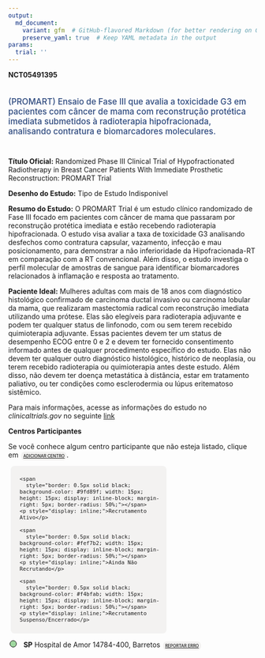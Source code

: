 ```yaml
---
output: 
  md_document:
    variant: gfm  # GitHub-flavored Markdown (for better rendering on GitHub)
    preserve_yaml: true  # Keep YAML metadata in the output
params:
  trial: ''
---
```


**NCT05491395**

<div style="padding: 5px 5px 5px 0px; font-size: 1.20em; font-weight: 500; color: #2E4A7F; text-align: left; margin-bottom: 20px">

(PROMART) Ensaio de Fase III que avalia a toxicidade G3 em pacientes com
câncer de mama com reconstrução protética imediata submetidos à
radioterapia hipofracionada, analisando contratura e biomarcadores
moleculares.

</div>

**Título Oficial:** Randomized Phase III Clinical Trial of
Hypofractionated Radiotherapy in Breast Cancer Patients With Immediate
Prosthetic Reconstruction: PROMART Trial

**Desenho do Estudo:** Tipo de Estudo Indisponivel

**Resumo do Estudo:** O PROMART Trial é um estudo clínico randomizado de
Fase III focado em pacientes com câncer de mama que passaram por
reconstrução protética imediata e estão recebendo radioterapia
hipofracionada. O estudo visa avaliar a taxa de toxicidade G3 analisando
desfechos como contratura capsular, vazamento, infecção e mau
posicionamento, para demonstrar a não inferioridade da Hipofracionada-RT
em comparação com a RT convencional. Além disso, o estudo investiga o
perfil molecular de amostras de sangue para identificar biomarcadores
relacionados à inflamação e resposta ao tratamento.

**Paciente Ideal:** Mulheres adultas com mais de 18 anos com diagnóstico
histológico confirmado de carcinoma ductal invasivo ou carcinoma lobular
da mama, que realizaram mastectomia radical com reconstrução imediata
utilizando uma prótese. Elas são elegíveis para radioterapia adjuvante e
podem ter qualquer status de linfonodo, com ou sem terem recebido
quimioterapia adjuvante. Essas pacientes devem ter um status de
desempenho ECOG entre 0 e 2 e devem ter fornecido consentimento
informado antes de qualquer procedimento específico do estudo. Elas não
devem ter qualquer outro diagnóstico histológico, histórico de
neoplasia, ou terem recebido radioterapia ou quimioterapia antes deste
estudo. Além disso, não devem ter doença metastática à distância, estar
em tratamento paliativo, ou ter condições como esclerodermia ou lúpus
eritematoso sistêmico.

Para mais informações, acesse as informações do estudo no
*clinicaltrials.gov* no seguinte
[link](https://clinicaltrials.gov/ct2/show/NCT05491395)

**Centros Participantes**

Se você conhece algum centro participante que não esteja listado, clique
em
<span style="color: #2E4A7F; margin-left: 2px; padding: 4px; background-color: #f3f2f1; border-radius: 8px; font-weight: 500; font-size: 0.6em"><a
href="https://flazar.shinyapps.io/formsapp?study_nct_id=NCT05491395&amp;location_id=N%2FA&amp;location_full_name=N%2FA&amp;form_type=Adicionar%20Centro"
target="_blank">ADICIONAR CENTRO</a></span>.

<div style="margin-bottom: 8px; margin-left: 5px; padding: 8px; max-width: 300px; background-color: #f3f2f1; border-radius: 8px; font-size: 0.9em">

<div style="margin-left: 10px;">

    <span 
      style="border: 0.5px solid black; background-color: #9fd89f; width: 15px; height: 15px; display: inline-block; margin-right: 5px; border-radius: 50%;"></span>
    <p style="display: inline;">Recrutamento Ativo</p>

</div>

<div style="margin-left: 10px;">

    <span 
      style="border: 0.5px solid black; background-color: #fef7b2; width: 15px; height: 15px; display: inline-block; margin-right: 5px; border-radius: 50%;"></span>
    <p style="display: inline;">Ainda Não Recrutando</p>

</div>

<div style="margin-left: 10px;">

    <span 
      style="border: 0.5px solid black; background-color: #f4bfab; width: 15px; height: 15px; display: inline-block; margin-right: 5px; border-radius: 50%;"></span>
    <p style="display: inline;">Recrutamento Suspenso/Encerrado</p>

</div>

</div>

<div style="margin: 3px;">

<span style="border: 0.5px solid black; display: inline-block; width: 12px; height: 12px; border-radius: 50%; margin-right: 10px; padding-bottom: 0px; background-color: #9fd89f;"></span>
<b>SP</b> Hospital de Amor 14784-400, Barretos
<span style="color: #2E4A7F; margin-left: 2px; padding: 4px; background-color: #f3f2f1; border-radius: 8px; font-weight: 500; font-size: 0.6em"><a
href="https://flazar.shinyapps.io/formsapp?study_nct_id=NCT05491395&amp;location_id=RADIATIONONCOLOGYDEPARTMENTBARRETOSSAOPAULO14784400BRAZIL&amp;location_full_name=Hospital%20de%20Amor%2C%2014784-400%2C%20Barretos&amp;form_type=Reportar%20Erro"
target="_blank">REPORTAR ERRO</a></span>

</div>
